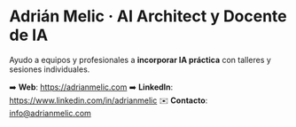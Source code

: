 # Adrián Melic · AI Architect y Docente de IA

Ayudo a equipos y profesionales a **incorporar IA práctica** con talleres y sesiones individuales.

➡️ **Web**: https://adrianmelic.com
➡️ **LinkedIn**: https://www.linkedin.com/in/adrianmelic
✉️ **Contacto**: info@adrianmelic.com
